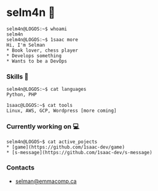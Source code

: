 # selm4n :raccoon:
```console
selm4n@LOGOS:~$ whoami
selm4n
selm4n@LOGOS:~$ 1saac more
Hi, I'm Selman
* Book lover, chess player
* Develops something
* Wants to be a DevOps
```

### Skills  :elephant:
```console
selm4n@LOGOS:~$ cat languages
Python, PHP

1saac@LOGOS:~$ cat tools
Linux, AWS, GCP, Wordpress [more coming]   
```

### Currently working on :computer:
```console
selm4n@LOGOS~$ cat active_pojects
* [game](https://github.com/1saac-dev/game) 
* [s-message](https://github.com/1saac-dev/s-message) 
```



### Contacts
* selman@emmacomp.ca

